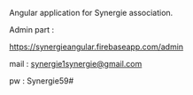Angular application for Synergie association.

Admin part :

https://synergieangular.firebaseapp.com/admin

mail : synergie1synergie@gmail.com

pw : Synergie59#
